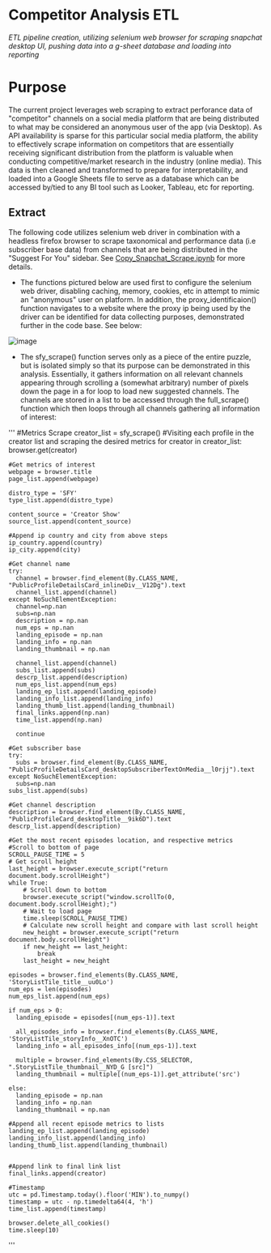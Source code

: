 # Competitor Analysis ETL
*ETL pipeline creation, utilizing selenium web browser for scraping snapchat desktop UI, pushing data into a g-sheet database and loading into reporting*

# Purpose 
The current project leverages web scraping to extract perforance data of "competitor" channels on a social media platform that are being distributed to what may be considered an anonymous user of the app (via Desktop). As API availability is sparse for this particular social media platform, the ability to effectively scrape information on competitors that are essentially receiving significant distribution from the platform is valuable when conducting competitive/market research in the industry (online media). This data is then cleaned and transformed to prepare for interpretability, and loaded into a Google Sheets file to serve as a database which can be accessed by/tied to any BI tool such as Looker, Tableau, etc for reporting. 

## Extract 
The following code utilizes selenium web driver in combination with a headless firefox browser to scrape taxonomical and performance data (i.e subscriber base data) from channels that are being distributed in the "Suggest For You" sidebar. See [Copy_Snapchat_Scrape.ipynb](https://github.com/a-memme/competitor_analytics_scrape/blob/main/Copy_Snapchat_Scrape.ipynb) for more details.

- The functions pictured below are used first to configure the selenium web driver, disabling caching, memory, cookies, etc in attempt to mimic an "anonymous" user on platform. In addition, the proxy_identificaion() function navigates to a website where the proxy ip being used by the driver can be identified for data collecting purposes, demonstrated further in the code base. See below:

![image](https://github.com/a-memme/competitor_analytics_scrape/assets/79600550/a2728075-1a02-47f0-b93c-1217e845a30c)

- The sfy_scrape() function serves only as a piece of the entire puzzle, but is isolated simply so that its purpose can be demonstrated in this analysis. Essentially, it gathers information on all relevant channels appearing through scrolling a (somewhat arbitrary) number of pixels down  the page in a for loop  to load new suggested channels. The channels are stored in a list to be accessed through the full_scrape() function which then loops through all channels gathering all information of interest:

'''
  #Metrics Scrape
  creator_list = sfy_scrape()
  #Visiting each profile in the creator list and scraping the desired metrics
  for creator in creator_list:
    browser.get(creator)

    #Get metrics of interest
    webpage = browser.title
    page_list.append(webpage)

    distro_type = 'SFY'
    type_list.append(distro_type)

    content_source = 'Creator Show'
    source_list.append(content_source)

    #Append ip country and city from above steps
    ip_country.append(country)
    ip_city.append(city)

    #Get channel name
    try:
      channel = browser.find_element(By.CLASS_NAME, "PublicProfileDetailsCard_inlineDiv__V12Dg").text
      channel_list.append(channel)
    except NoSuchElementException:
      channel=np.nan
      subs=np.nan
      description = np.nan
      num_eps = np.nan
      landing_episode = np.nan
      landing_info = np.nan
      landing_thumbnail = np.nan

      channel_list.append(channel)
      subs_list.append(subs)
      descrp_list.append(description)
      num_eps_list.append(num_eps)
      landing_ep_list.append(landing_episode)
      landing_info_list.append(landing_info)
      landing_thumb_list.append(landing_thumbnail)
      final_links.append(np.nan)
      time_list.append(np.nan)

      continue

    #Get subscriber base
    try:
      subs = browser.find_element(By.CLASS_NAME, "PublicProfileDetailsCard_desktopSubscriberTextOnMedia__l0rjj").text
    except NoSuchElementException:
      subs=np.nan
    subs_list.append(subs)

    #Get channel description
    description = browser.find_element(By.CLASS_NAME, "PublicProfileCard_desktopTitle__9ik6D").text
    descrp_list.append(description)

    #Get the most recent episodes location, and respective metrics
    #Scroll to bottom of page
    SCROLL_PAUSE_TIME = 5
    # Get scroll height
    last_height = browser.execute_script("return document.body.scrollHeight")
    while True:
        # Scroll down to bottom
        browser.execute_script("window.scrollTo(0, document.body.scrollHeight);")
        # Wait to load page
        time.sleep(SCROLL_PAUSE_TIME)
        # Calculate new scroll height and compare with last scroll height
        new_height = browser.execute_script("return document.body.scrollHeight")
        if new_height == last_height:
            break
        last_height = new_height

    episodes = browser.find_elements(By.CLASS_NAME, 'StoryListTile_title__uu0Lo')
    num_eps = len(episodes)
    num_eps_list.append(num_eps)

    if num_eps > 0:
      landing_episode = episodes[(num_eps-1)].text

      all_episodes_info = browser.find_elements(By.CLASS_NAME, 'StoryListTile_storyInfo__XnOTC')
      landing_info = all_episodes_info[(num_eps-1)].text

      multiple = browser.find_elements(By.CSS_SELECTOR, ".StoryListTile_thumbnail__NYD_G [src]")
      landing_thumbnail = multiple[(num_eps-1)].get_attribute('src')

    else:
      landing_episode = np.nan
      landing_info = np.nan
      landing_thumbnail = np.nan

    #Append all recent episode metrics to lists
    landing_ep_list.append(landing_episode)
    landing_info_list.append(landing_info)
    landing_thumb_list.append(landing_thumbnail)


    #Append link to final link list
    final_links.append(creator)

    #Timestamp
    utc = pd.Timestamp.today().floor('MIN').to_numpy()
    timestamp = utc - np.timedelta64(4, 'h')
    time_list.append(timestamp)

    browser.delete_all_cookies()
    time.sleep(10)
'''


